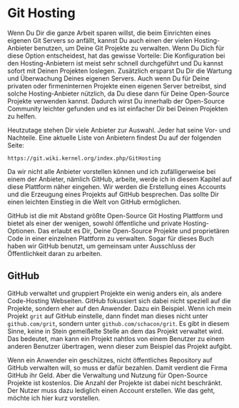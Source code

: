 # Git Hosting

<!--If you don’t want to go through all of the work involved in setting up your own Git server, you have several options for hosting your Git projects on an external dedicated hosting site. Doing so offers a number of advantages: a hosting site is generally quick to set up and easy to start projects on, and no server maintenance or monitoring is involved. Even if you set up and run your own server internally, you may still want to use a public hosting site for your open source code — it’s generally easier for the open source community to find and help you with.-->

Wenn Du Dir die ganze Arbeit sparen willst, die beim Einrichten eines eigenen Git Servers so anfällt, kannst Du auch einen der vielen Hosting-Anbieter benutzen, um Deine Git Projekte zu verwalten. Wenn Du Dich für diese Option entscheidest, hat das gewisse Vorteile: Die Konfiguration bei den Hosting-Anbietern ist meist sehr schnell durchgeführt und Du kannst sofort mit Deinen Projekten loslegen. Zusätzlich ersparst Du Dir die Wartung und Überwachung Deines eigenen Servers. Auch wenn Du für Deine privaten oder firmeninternen Projekte einen eigenen Server betreibst, sind solche Hosting-Anbieter nützlich, da Du diese dann für Deine Open-Source Projekte verwenden kannst. Dadurch wirst Du innerhalb der Open-Source Community leichter gefunden und es ist einfacher Dir bei Deinen Projekten zu helfen.

<!--These days, you have a huge number of hosting options to choose from, each with different advantages and disadvantages. To see an up-to-date list, check out the following page:-->

Heutzutage stehen Dir viele Anbieter zur Auswahl. Jeder hat seine Vor- und Nachteile. Eine aktuelle Liste von Anbietern findest Du auf der folgenden Seite:

	https://git.wiki.kernel.org/index.php/GitHosting

<!--Because we can’t cover all of them, and because I happen to work at one of them, we’ll use this section to walk through setting up an account and creating a new project at GitHub. This will give you an idea of what is involved.-->

Da wir nicht alle Anbieter vorstellen können und ich zufälligerweise bei einem der Anbieter, nämlich GitHub,  arbeite, werde ich in diesem Kapitel auf diese Plattform näher eingehen. Wir werden die Erstellung eines Accounts und die Erzeugung eines Projekts auf GitHub besprechen. Das sollte Dir einen leichten Einstieg in die Welt von GitHub ermöglichen.

<!--GitHub is by far the largest open source Git hosting site and it’s also one of the very few that offers both public and private hosting options so you can keep your open source and private commercial code in the same place. In fact, we used GitHub to privately collaborate on this book.-->

GitHub ist die mit Abstand größte Open-Source Git Hosting Plattform und bietet als einer der wenigen, sowohl öffentliche und private Hosting-Optionen. Das erlaubt es Dir, Deine Open-Source Projekte und proprietären Code in einer einzelnen Plattform zu verwalten. Sogar für dieses Buch haben wir GitHub benutzt, um gemeinsam unter Ausschluss der Öffentlichkeit daran zu arbeiten.

<!--## GitHub-->
## GitHub

<!--GitHub is slightly different than most code-hosting sites in the way that it namespaces projects. Instead of being primarily based on the project, GitHub is user centric. That means when I host my `grit` project on GitHub, you won’t find it at `github.com/grit` but instead at `github.com/schacon/grit`. There is no canonical version of any project, which allows a project to move from one user to another seamlessly if the first author abandons the project.-->

GitHub verwaltet und gruppiert Projekte ein wenig anders ein, als andere Code-Hosting Webseiten. GitHub fokussiert sich dabei nicht speziell auf die Projekte, sondern eher auf den Anwender. Dazu ein Beispiel. Wenn ich mein Projekt `grit` auf GitHub einstelle, dann findet man dieses nicht unter `github.com/grit`, sondern unter `github.com/schacon/grit`. Es gibt in diesem Sinne, keine in Stein gemeißelte Stelle an dem das Projekt verwaltet wird. Das bedeutet, man kann ein Projekt nahtlos von einem Benutzer zu einem anderen Benutzer übertragen, wenn dieser zum Beispiel das Projekt aufgibt.

<!--GitHub is also a commercial company that charges for accounts that maintain private repositories, but anyone can quickly get a free account to host as many open source projects as they want. We’ll quickly go over how that is done.-->

Wenn ein Anwender ein geschützes, nicht öffentliches Repository auf GitHub verwalten will, so muss er dafür bezahlen. Damit verdient die Firma GitHub ihr Geld. Aber die Verwaltung und Nutzung für Open-Source Projekte ist kostenlos. Die Anzahl der Projekte ist dabei nicht beschränkt. Der Nutzer muss dazu lediglich einen Account erstellen. Wie das geht, möchte ich hier kurz vorstellen.

<!--## Setting Up a User Account-->